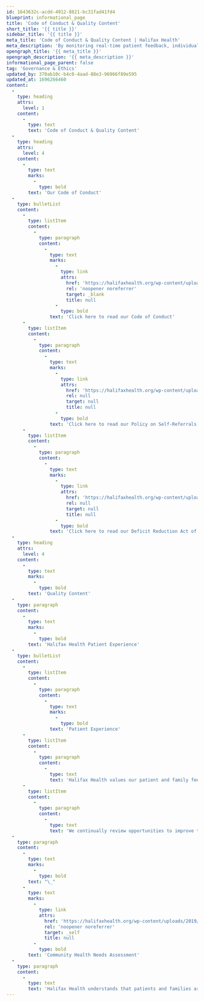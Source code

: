 ```yaml
---
id: 1643632c-acdd-4912-8821-bc31fad41fd4
blueprint: informational_page
title: 'Code of Conduct & Quality Content'
short_title: '{{ title }}'
sidebar_title: '{{ title }}'
meta_title: 'Code of Conduct & Quality Content | Halifax Health'
meta_description: 'By monitoring real-time patient feedback, individual departments are able to review their results and prioritize patient experience improvement objectives.'
opengraph_title: '{{ meta_title }}'
opengraph_description: '{{ meta_description }}'
informational_page_parent: false
tag: 'Governance & Ethics'
updated_by: 370ab10c-b4c0-4aad-88e3-96966f89e595
updated_at: 1696266460
content:
  -
    type: heading
    attrs:
      level: 1
    content:
      -
        type: text
        text: 'Code of Conduct & Quality Content'
  -
    type: heading
    attrs:
      level: 4
    content:
      -
        type: text
        marks:
          -
            type: bold
        text: 'Our Code of Conduct'
  -
    type: bulletList
    content:
      -
        type: listItem
        content:
          -
            type: paragraph
            content:
              -
                type: text
                marks:
                  -
                    type: link
                    attrs:
                      href: 'https://halifaxhealth.org/wp-content/uploads/2019/09/code_of_conduct_2018.pdf'
                      rel: 'noopener noreferrer'
                      target: _blank
                      title: null
                  -
                    type: bold
                text: 'Click here to read our Code of Conduct'
      -
        type: listItem
        content:
          -
            type: paragraph
            content:
              -
                type: text
                marks:
                  -
                    type: link
                    attrs:
                      href: 'https://halifaxhealth.org/wp-content/uploads/2023/04/COM-S-CP-22-Screening-for-Ineligible-Persons-03.28.23-2.pdf'
                      rel: null
                      target: null
                      title: null
                  -
                    type: bold
                text: 'Click here to read our Policy on Self-Referrals, Kickbacks and Inducement to Refer'
      -
        type: listItem
        content:
          -
            type: paragraph
            content:
              -
                type: text
                marks:
                  -
                    type: link
                    attrs:
                      href: 'https://halifaxhealth.org/wp-content/uploads/2020/08/COM-S-LL-922-Deficit-Reduction-Act-of-2005-updated-062520.pdf'
                      rel: null
                      target: null
                      title: null
                  -
                    type: bold
                text: 'Click here to read our Deficit Reduction Act of 2005'
  -
    type: heading
    attrs:
      level: 4
    content:
      -
        type: text
        marks:
          -
            type: bold
        text: 'Quality Content'
  -
    type: paragraph
    content:
      -
        type: text
        marks:
          -
            type: bold
        text: 'Halifax Health Patient Experience'
  -
    type: bulletList
    content:
      -
        type: listItem
        content:
          -
            type: paragraph
            content:
              -
                type: text
                marks:
                  -
                    type: bold
                text: 'Patient Experience'
      -
        type: listItem
        content:
          -
            type: paragraph
            content:
              -
                type: text
                text: 'Halifax Health values our patient and family feedback. We share our survey scores and written compliments with our dedicated staff to reassure them in their daily efforts.'
      -
        type: listItem
        content:
          -
            type: paragraph
            content:
              -
                type: text
                text: 'We continually review opportunities to improve the patient experience. By monitoring real-time patient feedback, individual departments are able to review their results and prioritize patient experience improvement objectives.'
  -
    type: paragraph
    content:
      -
        type: text
        marks:
          -
            type: bold
        text: "\_"
      -
        type: text
        marks:
          -
            type: link
            attrs:
              href: 'https://halifaxhealth.org/wp-content/uploads/2019/09/2016_volusia_county_community_health_needs_assessment_report.pdf'
              rel: 'noopener noreferrer'
              target: _self
              title: null
          -
            type: bold
        text: 'Community Health Needs Assessment'
  -
    type: paragraph
    content:
      -
        type: text
        text: 'Halifax Health understands that patients and families are faced with making decisions about healthcare. During this search they often have many questions and concerns about the quality of care they will receive from a particular hospital. To help you feel confident and informed in choosing, Halifax Health has developed a website dedicated to delivering our patients quarterly quality measures that will allow them to make educated choices regarding their healthcare provider.'
---
```

